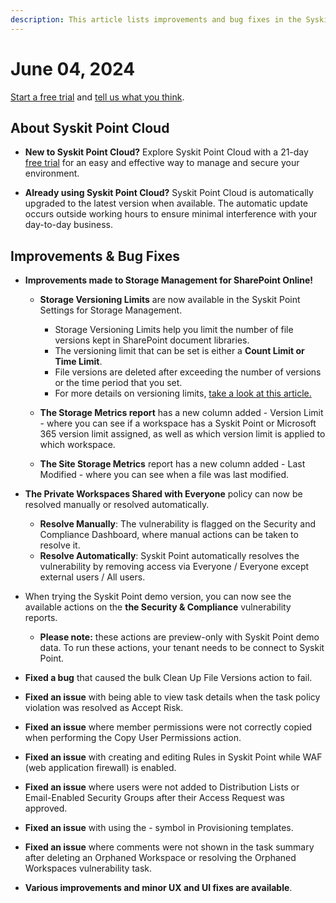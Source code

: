```yaml
---
description: This article lists improvements and bug fixes in the Syskit Point Cloud version 2024.3.50.15
---
```


# June 04, 2024

[Start a free trial](https://www.syskit.com/products/point/free-trial/) and [tell us what you think](https://www.syskit.com/company/contact-us/).


## About Syskit Point Cloud

* **New to Syskit Point Cloud?** Explore Syskit Point Cloud with a 21-day [free trial](https://www.syskit.com/products/point/free-trial/) for an easy and effective way to manage and secure your environment.

* **Already using Syskit Point Cloud?** Syskit Point Cloud is automatically upgraded to the latest version when available. The automatic update occurs outside working hours to ensure minimal interference with your day-to-day business.


## Improvements & Bug Fixes

* **Improvements made to Storage Management for SharePoint Online!**
  * **Storage Versioning Limits** are now available in the Syskit Point Settings for Storage Management. 
    * Storage Versioning Limits help you limit the number of file versions kept in SharePoint document libraries.
    * The versioning limit that can be set is either a **Count Limit or Time Limit**. 
    * File versions are deleted after exceeding the number of versions or the time period that you set. 
    * For more details on versioning limits, [take a look at this article.](../../storage-management/storage-management-overview.md#storage-versioning-limits)

  * **The Storage Metrics report** has a new column added - Version Limit - where you can see if a workspace has a Syskit Point or Microsoft 365 version limit assigned, as well as which version limit is applied to which workspace. 
  * **The Site Storage Metrics** report has a new column added - Last Modified - where you can see when a file was last modified.

* **The Private Workspaces Shared with Everyone** policy can now be resolved manually or resolved automatically.
  * **Resolve Manually**: The vulnerability is flagged on the Security and Compliance Dashboard, where manual actions can be taken to resolve it. 
  * **Resolve Automatically**: Syskit Point automatically resolves the vulnerability by removing access via Everyone / Everyone except external users / All users. 

* When trying the Syskit Point demo version, you can now see the available actions on the **the Security & Compliance** vulnerability reports.
  * **Please note:** these actions are preview-only with Syskit Point demo data. To run these actions, your tenant needs to be connect to Syskit Point.

* **Fixed a bug** that caused the bulk Clean Up File Versions action to fail.

* **Fixed an issue** with being able to view task details when the task policy violation was resolved as Accept Risk.  

* **Fixed an issue** where member permissions were not correctly copied when performing the Copy User Permissions action. 

* **Fixed an issue** with creating and editing Rules in Syskit Point while WAF (web application firewall) is enabled. 

* **Fixed an issue** where users were not added to Distribution Lists or Email-Enabled Security Groups after their Access Request was approved. 

* **Fixed an issue** with using the - symbol in Provisioning templates. 

* **Fixed an issue** where comments were not shown in the task summary after deleting an Orphaned Workspace or resolving the Orphaned Workspaces vulnerability task.

* **Various improvements and minor UX and UI fixes are available**.